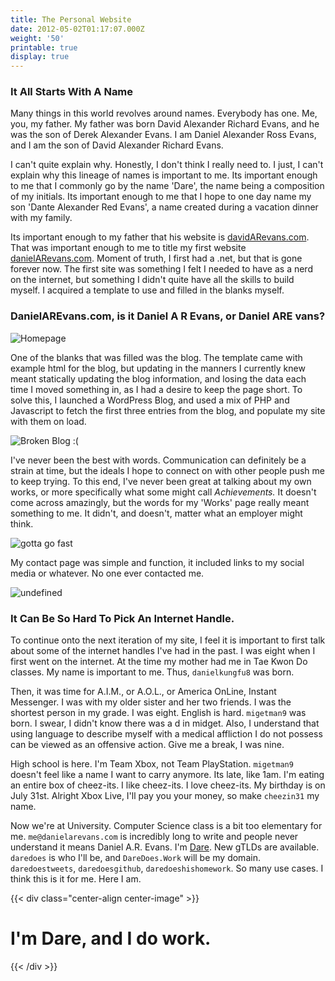 ```yaml
---
title: The Personal Website
date: 2012-05-02T01:17:07.000Z
weight: '50'
printable: true
display: true
---
```


### It All Starts With A Name

Many things in this world revolves around names. Everybody has one. Me, you, my father. My father was born David Alexander Richard Evans, and he was the son of Derek Alexander Evans. I am Daniel Alexander Ross Evans, and I am the son of David Alexander Richard Evans.

I can't quite explain why. Honestly, I don't think I really need to. I just, I can't explain why this lineage of names is important to me. Its important enough to me that I commonly go by the name 'Dare', the name being a composition of my initials. Its important enough to me that I hope to one day name my son 'Dante Alexander Red Evans', a name created during a vacation dinner with my family.

Its important enough to my father that his website is [davidARevans.com](http://davidarevans.com). That was important enough to me to title my first website [danielARevans.com](http://danielarevans.com). Moment of truth, I first had a .net, but that is gone forever now. The first site was something I felt I needed to have as a nerd on the internet, but something I didn't quite have all the skills to build myself. I acquired a template to use and filled in the blanks myself.

### DanielAREvans.com, is it Daniel A R Evans, or Daniel ARE vans?

![Homepage](/img/uploads/its_a_onepage.PNG)

One of the blanks that was filled was the blog. The template came with example html for the blog, but updating in the manners I currently knew meant statically updating the blog information, and losing the data each time I moved something in, as I had a desire to keep the page short. To solve this, I launched a WordPress Blog, and used a mix of PHP and Javascript to fetch the first three entries from the blog, and populate my site with them on load.

![Broken Blog :(](/img/uploads/broken_blog.PNG)

I've never been the best with words. Communication can definitely be a strain at time, but the ideals I hope to connect on with other people push me to keep trying. To this end, I've never been great at talking about my own works, or more specifically what some might call _Achievements._ It doesn't come across amazingly, but the words for my 'Works' page really meant something to me. It didn't, and doesn't, matter what an employer might think.

![gotta go fast](/img/uploads/projects_page.PNG)

My contact page was simple and function, it included links to my social media or whatever. No one ever contacted me.

![undefined](/img/uploads/lame_contact_form.PNG)

### It Can Be So Hard To Pick An Internet Handle.

To continue onto the next iteration of my site, I feel it is important to first talk about some of the internet handles I've had in the past. I was eight when I first went on the internet. At the time my mother had me in Tae Kwon Do classes. My name is important to me. Thus, `danielkungfu8` was born.

Then, it was time for A.I.M., or A.O.L., or America OnLine, Instant Messenger. I was with my older sister and her two friends. I was the shortest person in my grade. I was eight. English is hard. `migetman9` was born. I swear, I didn't know there was a d in midget. Also, I understand that using language to describe myself with a medical affliction I do not possess can be viewed as an offensive action. Give me a break, I was nine.

High school is here. I'm Team Xbox, not Team PlayStation. `migetman9` doesn't feel like a name I want to carry anymore. Its late, like 1am. I'm eating an entire box of cheez-its. I like cheez-its. I love cheez-its. My birthday is on July 31st. Alright Xbox Live, I'll pay you your money, so make `cheezin31` my name.

Now we're at University. Computer Science class is a bit too elementary for me. `me@danielarevans.com` is incredibly long to write and people never understand it means Daniel A.R. Evans. I'm [Dare](/project/magfest). New gTLDs are available. `daredoes` is who I'll be, and `DareDoes.Work` will be my domain. `daredoestweets`, `daredoesgithub`, `daredoeshishomework`. So many use cases. I think this is it for me. Here I am.

{{< div class="center-align center-image" >}}

# I'm Dare, and I do work.

{{< /div >}}
